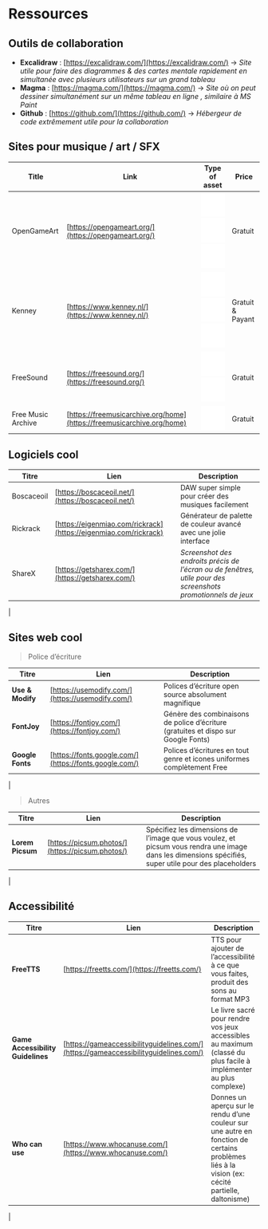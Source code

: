 # Ressources

## Outils de collaboration
-   **Excalidraw** : [https://excalidraw.com/](https://excalidraw.com/) → _Site utile pour faire des diagrammes & des cartes mentale rapidement en simultanée avec plusieurs utilisateurs sur un grand tableau_
-   **Magma** : [https://magma.com/](https://magma.com/) → _Site où on peut dessiner simultanément sur un même tableau en ligne , similaire à MS Paint_
-   **Github** : [https://github.com/](https://github.com/) → _Hébergeur de code extrêmement utile pour la collaboration_

## Sites pour musique / art / SFX

Title | Link | Type of asset | Price
| ----------- | ----------- | ----------- | ----------- | 
| OpenGameArt | [https://opengameart.org/](https://opengameart.org/) | ![Sound icon](icons/volume.svg "Sound asset") ![Music icon](icons/music.svg "Music asset") ![Art icon](icons/art.svg "Art asset") | Gratuit  |
| Kenney | [https://www.kenney.nl/](https://www.kenney.nl/) | ![Sound icon](icons/volume.svg "Sound asset") ![Music icon](icons/music.svg "Music asset") ![Art icon](icons/art.svg "Art asset") | Gratuit & Payant |
| FreeSound | [https://freesound.org/](https://freesound.org/) | ![Sound icon](icons/volume.svg "Sound asset") ![Music icon](icons/music.svg "Music asset") | Gratuit |
| Free Music Archive | [https://freemusicarchive.org/home](https://freemusicarchive.org/home) | ![Music icon](icons/music.svg "Music asset") | Gratuit |


## Logiciels cool

 Titre | Lien | Description
| ----------- | ----------- | -----------|
 Boscaceoil | [https://boscaceoil.net/](https://boscaceoil.net/) | DAW super simple pour créer des musiques facilement |
 Rickrack | [https://eigenmiao.com/rickrack](https://eigenmiao.com/rickrack) | Générateur de palette de couleur avancé avec une jolie interface |
 ShareX | [https://getsharex.com/](https://getsharex.com/) | _Screenshot des endroits précis de l’écran ou de fenêtres, utile pour des screenshots promotionnels de jeux_ |
 |

## Sites web cool

> Police d’écriture

 Titre | Lien | Description
| ----------- | ----------- | -----------|
 **Use & Modify** | [https://usemodify.com/](https://usemodify.com/) | Polices d’écriture open source absolument magnifique
**FontJoy** | [https://fontjoy.com/](https://fontjoy.com/) | Génère des combinaisons de police d’écriture (gratuites et dispo sur Google Fonts)
**Google Fonts** | [https://fonts.google.com/](https://fonts.google.com/) | Polices d’écritures en tout genre et icones uniformes complètement Free
|
> Autres

 Titre | Lien | Description
| ----------- | ----------- | -----------|
**Lorem Picsum** | [https://picsum.photos/](https://picsum.photos/) | Spécifiez les dimensions de l’image que vous voulez, et picsum vous rendra une image dans les dimensions spécifiés, super utile pour des placeholders 
|


## Accessibilité

 Titre | Lien | Description
| ----------- | ----------- | -----------|
**FreeTTS** | [https://freetts.com/](https://freetts.com/) | TTS pour ajouter de l’accessibilité à ce que vous faites, produit des sons au format MP3
**Game Accessibility Guidelines** | [https://gameaccessibilityguidelines.com/](https://gameaccessibilityguidelines.com/) | Le livre sacré pour rendre vos jeux accessibles au maximum (classé du plus facile à implémenter au plus complexe)
**Who can use** | [https://www.whocanuse.com/](https://www.whocanuse.com/) | Donnes un aperçu sur le rendu d’une couleur sur une autre en fonction de certains problèmes liés à la vision (ex: cécité partielle, daltonisme)
|